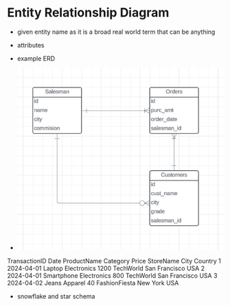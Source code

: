 # Entity Relationship Diagram

- given entity name as it is a broad real world term that can be anything
- attributes

- example ERD
- ![alt text](image.png)

TransactionID	Date	ProductName	Category	Price	StoreName	City	Country
1	2024-04-01	Laptop	Electronics	1200	TechWorld	San Francisco	USA
2	2024-04-01	Smartphone	Electronics	800	TechWorld	San Francisco	USA
3	2024-04-02	Jeans	Apparel	40	FashionFiesta	New York	USA
 

- snowflake and star schema